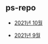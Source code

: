 ## ps-repo

* [2021년 10월](https://github.com/minkyuu/ps-repo/wiki/2021%EB%85%84-10%EC%9B%94)

* [2021년 9월](https://github.com/minkyuu/ps-repo/wiki/2021%EB%85%84-9%EC%9B%94)
